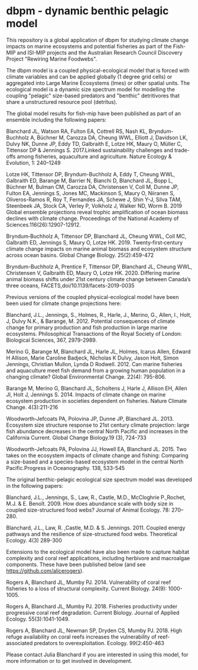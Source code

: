 # dbpm - dynamic benthic pelagic model

This repository is a global application of dbpm for studying climate change impacts on marine ecosystems and potential fisheries as part of the Fish-MIP and ISI-MIP projects and the Australian Research Council Discovery Project "Rewiring Marine Foodwebs".

The dbpm model is a coupled physical-ecological model that is forced with climate variables and can be applied globally (1 degree grid cells) or aggregated into Large Marine Ecosystems (lmes) or other spatial units. The ecological model is a dynamic size spectrum model for modelling the coupling "pelagic" size-based predators and "benthic" detritivores that share a unstructured resource pool (detritus).

The global model results for fish-mip have been published as part of an ensemble including the following papers:

Blanchard JL, Watson RA, Fulton EA, Cottrell RS, Nash KL, Bryndum-Buchholz A, Büchner M,  Carozza DA, Cheung WWL, Elliott J, Davidson LK, Dulvy NK, Dunne JP, Eddy TD, Galbraith E, Lotze HK, Maury O, Müller C, Tittensor DP & Jennings S. 2017.Linked sustainability challenges and trade-offs among fisheries, aquaculture and agriculture. Nature Ecology & Evolution, 1: 240–1249

Lotze HK, Tittensor DP, Bryndum-Buchholz A, Eddy T, Cheung WWL, Galbraith ED, Barange M, Barrier N, Bianchi D, Blanchard JL, Bopp L, Büchner M, Bulman CM, Carozza DA, Christensen V, Coll M, Dunne JP, Fulton EA, Jennings S, Jones MC, Mackinson S, Maury O, Niiranen S, Oliveros-Ramos R, Roy T, Fernandes JA, Schewe J, Shin Y-J, Silva TAM, Steenbeek JA, Stock CA, Verley P, Volkholz J, Walker ND, Worm B. 2019 Global ensemble projections reveal trophic amplification of ocean biomass declines with climate change. Proceedings of the National Academy of Sciences.116(26):12907-12912.

Bryndum‐Buchholz A, Tittensor DP, Blanchard JL, Cheung WWL, Coll MC, Galbraith ED, Jennings S, Maury O, Lotze HK. 2019. Twenty‐first‐century climate change impacts on marine animal biomass and ecosystem structure across ocean basins. Global Change Biology. 25(2):459-472

Bryndum-Buchholz A, Prentice F, Tittensor DP, Blanchard JL, Cheung WWL, Christensen V, Galbraith ED, Maury O, Lotze HK. 2020. Differing marine animal biomass shifts under 21st century climate change between Canada’s three oceans, FACETS,doi/10.1139/facets-2019-0035

Previous versions of the coupled physical-ecological model have been been used for climate change projections here:  

Blanchard, J.L., Jennings, S., Holmes, R., Harle, J., Merino, G., Allen, I., Holt, J, Dulvy N.K., & Barange, M. 2012. Potential consequences of climate change for primary production and fish production in large marine ecosystems. Philosophical Transactions of the Royal Society of London: Biological Sciences, 367, 2979-2989. 

Merino G, Barange M, Blanchard JL, Harle JL, Holmes, Icarus Allen, Edward H Allison, Marie Caroline Badjeck, Nicholas K Dulvy, Jason Holt, Simon Jennings, Christian Mullon, Lynda D Rodwell. 2012. Can marine fisheries and aquaculture meet fish demand from a growing human population in a changing climate? Global Environmental Change. 22(4): 795-806.

Barange M, Merino G, Blanchard JL, Scholtens J, Harle J, Allison EH, Allen JI, Holt J, Jennings S. 2014. Impacts of climate change on marine ecosystem production in societies dependent on fisheries. Nature Climate Change. 4(3):211-216

Woodworth‐Jefcoats PA, Polovina JP, Dunne JP, Blanchard JL. 2013. Ecosystem size structure response to 21st century climate projection: large fish abundance decreases in the central North Pacific and increases in the California Current. Global Change Biology.19 (3), 724-733

Woodworth-Jefcoats PA, Polovina JJ, Howell EA, Blanchard JL. 2015. Two takes on the ecosystem impacts of climate change and fishing: Comparing a size-based and a species-based ecosystem model in the central North Pacific.Progress in Oceanography. 138, 533-545

The original benthic-pelagic ecological size spectrum model was developed in the following papers:

Blanchard, J.L., Jennings, S., Law, R., Castle, M.D., McCloghrie P.,Rochet, M.J. & E. Benoît. 2009. 
How does abundance scale with body size in coupled size-structured food webs? Journal of Animal Ecology. 78: 270–280.

Blanchard, J.L., Law, R. ,Castle, M.D. & S. Jennings. 2011. 
Coupled energy pathways and the resilience of size-structured food webs. Theoretical Ecology. 4(3) 289-300

Extensions to the ecological model have also been made to capture habitat complexity and coral reef applications, including herbivore and macroalgae components. These have been published below (and see https://github.com/alicerogers).

Rogers A, Blanchard JL, Mumby PJ. 2014. Vulnerability of coral reef fisheries to a loss of structural complexity. Current Biology. 24(9): 1000-1005.

Rogers A, Blanchard JL, Mumby PJ. 2018. Fisheries productivity under progressive coral reef degradation. Current Biology. Journal of Applied Ecology. 55(3):1041-1049.

Rogers A, Blanchard JL, Newman SP, Dryden CS, Mumby PJ. 2018. High refuge availability on coral reefs increases the vulnerability of reef‐associated predators to overexploitation. Ecology. 99(2:450-463

Please contact Julia Blanchard if you are interested in using this model, for more information or to get involved in development.
